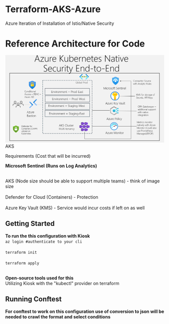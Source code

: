 # Terraform-AKS-Azure
Azure Iteration of Installation of Istio/Native Security

<h1> Reference Architecture for Code</h1>
<img src=/aks-end.png> AKS </img>

<p>Requirements (Cost that will be incurred)</p>
<b>Microsoft Sentinel (Runs on Log Analytics)</b>

<br>AKS (Node size should be able to support multiple teams) - think of image size</br>
<br>Defender for Cloud (Containers) - Protection</br>
<br>Azure Key Vault (KMS) - Service would incur costs if left on as well</br>

<h2>Getting Started</h2>
<b>To run the this configuration with Kiosk</b>
<br><code>az login #authenticate to your cli</code></br>
<br><code>terraform init</code></br>
<br><code>terraform apply</code></br>



<br><b>Open-source tools used for this</b></br>
Utilizing Kiosk with the "kubectl" provider on terraform

<h2>Running Conftest</h2>
<b>For conftest to work on this configuration use of conversion to json will be needed to crawl the format and select conditions</b>

